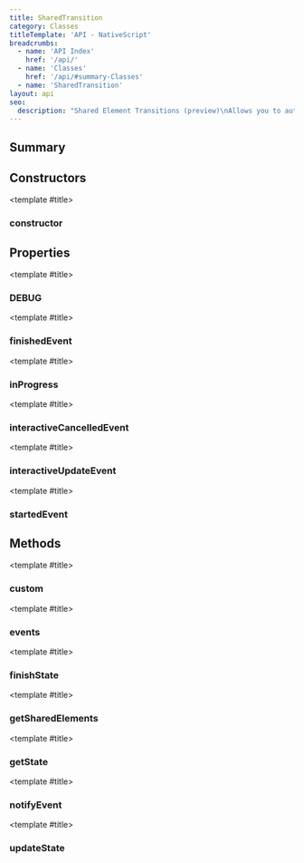 ```yaml
---
title: SharedTransition
category: Classes
titleTemplate: 'API - NativeScript'
breadcrumbs:
  - name: 'API Index'
    href: '/api/'
  - name: 'Classes'
    href: '/api/#summary-Classes'
  - name: 'SharedTransition'
layout: api
seo:
  description: "Shared Element Transitions (preview)\nAllows you to auto animate between shared elements on two different screesn to create smooth navigational experiences.\nView components can define sharedTransitionTag=\"name\" alone with a transition through this API."
---
```


<!-- This page is auto generated, do not edit manually. -->
<!-- Run "yarn generate:api-docs" to regenerate -->

<script setup lang="ts">
  import { provide } from "vue";
  import API_DATA from "./SharedTransition.data.json";
  
  provide('API_DATA', API_DATA);
</script>

<APIRefHierarchy v-once />

<APIRefComment commentBase64="eyJibG9ja1RhZ3MiOltdLCJtb2RpZmllclRhZ3MiOnt9LCJzdW1tYXJ5IjpbeyJraW5kIjoidGV4dCIsInRleHQiOiJTaGFyZWQgRWxlbWVudCBUcmFuc2l0aW9ucyAocHJldmlldylcbkFsbG93cyB5b3UgdG8gYXV0byBhbmltYXRlIGJldHdlZW4gc2hhcmVkIGVsZW1lbnRzIG9uIHR3byBkaWZmZXJlbnQgc2NyZWVzbiB0byBjcmVhdGUgc21vb3RoIG5hdmlnYXRpb25hbCBleHBlcmllbmNlcy5cblZpZXcgY29tcG9uZW50cyBjYW4gZGVmaW5lIHNoYXJlZFRyYW5zaXRpb25UYWc9XCJuYW1lXCIgYWxvbmUgd2l0aCBhIHRyYW5zaXRpb24gdGhyb3VnaCB0aGlzIEFQSS4ifV19" v-once />

## <Heading ignore>Summary</Heading>

<APIRefSummary v-once />

## Constructors

<div class="">

<APIRef for="32703" v-once>

<template #title>

### constructor

</template>

</APIRef>

</div>

## Properties

<div class="isStatic">

<APIRef for="32684" v-once>

<template #title>

### DEBUG

</template>

</APIRef>

</div>

<div class="isStatic">

<APIRef for="32677" v-once>

<template #title>

### finishedEvent

</template>

</APIRef>

</div>

<div class="isStatic">

<APIRef for="32673" v-once>

<template #title>

### inProgress

</template>

</APIRef>

</div>

<div class="isStatic">

<APIRef for="32678" v-once>

<template #title>

### interactiveCancelledEvent

</template>

</APIRef>

</div>

<div class="isStatic">

<APIRef for="32679" v-once>

<template #title>

### interactiveUpdateEvent

</template>

</APIRef>

</div>

<div class="isStatic">

<APIRef for="32676" v-once>

<template #title>

### startedEvent

</template>

</APIRef>

</div>

## Methods

<div class="isStatic">

<APIRef for="32667" v-once>

<template #title>

### custom

</template>

</APIRef>

</div>

<div class="isStatic">

<APIRef for="32674" v-once>

<template #title>

### events

</template>

</APIRef>

</div>

<div class="isStatic">

<APIRef for="32692" v-once>

<template #title>

### finishState

</template>

</APIRef>

</div>

<div class="isStatic">

<APIRef for="32695" v-once>

<template #title>

### getSharedElements

</template>

</APIRef>

</div>

<div class="isStatic">

<APIRef for="32689" v-once>

<template #title>

### getState

</template>

</APIRef>

</div>

<div class="isStatic">

<APIRef for="32680" v-once>

<template #title>

### notifyEvent

</template>

</APIRef>

</div>

<div class="isStatic">

<APIRef for="32685" v-once>

<template #title>

### updateState

</template>

</APIRef>

</div>
